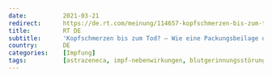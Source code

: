 ```yaml
---
date:          2021-03-21
redirect:      https://de.rt.com/meinung/114657-kopfschmerzen-bis-zum-tod-astrazeneca-impfstoff/
title:         RT DE
subtitle:      'Kopfschmerzen bis zum Tod? – Wie eine Packungsbeilage den AstraZeneca-Impfstoff "sicher" machen soll'
country:       DE
categories:    [Impfung]
tags:          [astrazeneca, impf-nebenwirkungen, blutgerinnungsstörungen]
---
```

